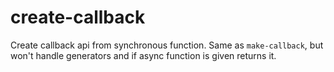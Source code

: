 # create-callback
Create callback api from synchronous function. Same as `make-callback`, but won't handle generators and if async function is given returns it.
